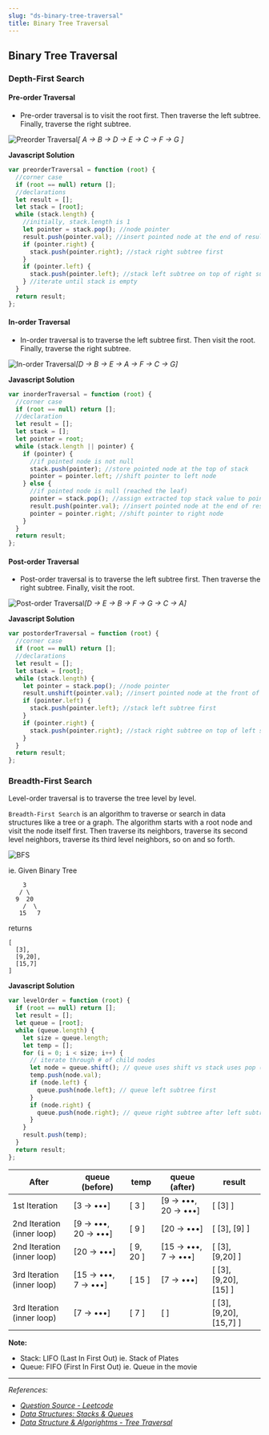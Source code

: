 ```yaml
---
slug: "ds-binary-tree-traversal"
title: Binary Tree Traversal
---
```


## Binary Tree Traversal

### Depth-First Search

#### Pre-order Traversal

- Pre-order traversal is to visit the root first.
  Then traverse the left subtree.
  Finally, traverse the right subtree.

![Preorder Traversal](/img/preorder_traversal.jpg)_[ A → B → D → E → C → F → G ]_

**Javascript Solution**

```javascript
var preorderTraversal = function (root) {
  //corner case
  if (root == null) return [];
  //declarations
  let result = [];
  let stack = [root];
  while (stack.length) {
    //initially, stack.length is 1
    let pointer = stack.pop(); //node pointer
    result.push(pointer.val); //insert pointed node at the end of result
    if (pointer.right) {
      stack.push(pointer.right); //stack right subtree first
    }
    if (pointer.left) {
      stack.push(pointer.left); //stack left subtree on top of right subtree
    } //iterate until stack is empty
  }
  return result;
};
```

#### In-order Traversal

- In-order traversal is to traverse the left subtree first.
  Then visit the root.
  Finally, traverse the right subtree.

![In-order Traversal](/img/inorder_traversal.jpg)_[D → B → E → A → F → C → G]_

**Javascript Solution**

```javascript
var inorderTraversal = function (root) {
  //corner case
  if (root == null) return [];
  //declaration
  let result = [];
  let stack = [];
  let pointer = root;
  while (stack.length || pointer) {
    if (pointer) {
      //if pointed node is not null
      stack.push(pointer); //store pointed node at the top of stack
      pointer = pointer.left; //shift pointer to left node
    } else {
      //if pointed node is null (reached the leaf)
      pointer = stack.pop(); //assign extracted top stack value to pointer
      result.push(pointer.val); //insert pointed node at the end of result
      pointer = pointer.right; //shift pointer to right node
    }
  }
  return result;
};
```

#### Post-order Traversal

- Post-order traversal is to traverse the left subtree first.
  Then traverse the right subtree.
  Finally, visit the root.

![Post-order Traversal](/img/postorder_traversal.jpg)_[D → E → B → F → G → C → A]_

**Javascript Solution**

```javascript
var postorderTraversal = function (root) {
  //corner case
  if (root == null) return [];
  //declarations
  let result = [];
  let stack = [root];
  while (stack.length) {
    let pointer = stack.pop(); //node pointer
    result.unshift(pointer.val); //insert pointed node at the front of result
    if (pointer.left) {
      stack.push(pointer.left); //stack left subtree first
    }
    if (pointer.right) {
      stack.push(pointer.right); //stack right subtree on top of left subtree
    }
  }
  return result;
};
```

### Breadth-First Search

Level-order traversal is to traverse the tree level by level.

`Breadth-First Search` is an algorithm to traverse or search in data structures like a tree or a graph. The algorithm starts with a root node and visit the node itself first. Then traverse its neighbors, traverse its second level neighbors, traverse its third level neighbors, so on and so forth.

![BFS](/img/bfs.png)

ie. Given Binary Tree

```
    3
   / \
  9  20
    /  \
   15   7
```

returns

```
[
  [3],
  [9,20],
  [15,7]
]
```

**Javascript Solution**

```javascript
var levelOrder = function (root) {
  if (root == null) return [];
  let result = [];
  let queue = [root];
  while (queue.length) {
    let size = queue.length;
    let temp = [];
    for (i = 0; i < size; i++) {
      // iterate through # of child nodes
      let node = queue.shift(); // queue uses shift vs stack uses pop (see Note)
      temp.push(node.val);
      if (node.left) {
        queue.push(node.left); // queue left subtree first
      }
      if (node.right) {
        queue.push(node.right); // queue right subtree after left subtree
      }
    }
    result.push(temp);
  }
  return result;
};
```

| After                      | queue (before)      | temp      | queue (after)       | result                  |
| -------------------------- | ------------------- | --------- | ------------------- | ----------------------- |
| 1st Iteration              | [3 → •••]           | [ 3 ]     | [9 → •••, 20 → •••] | [ [3] ]                 |
| 2nd Iteration (inner loop) | [9 → •••, 20 → •••] | [ 9 ]     | [20 → •••]          | [ [3], [9] ]            |
| 2nd Iteration (inner loop) | [20 → •••]          | [ 9, 20 ] | [15 → •••, 7 → •••] | [ [3], [9,20] ]         |
| 3rd Iteration (inner loop) | [15 → •••, 7 → •••] | [ 15 ]    | [7 → •••]           | [ [3], [9,20], [15] ]   |
| 3rd Iteration (inner loop) | [7 → •••]           | [ 7 ]     | [ ]                 | [ [3], [9,20], [15,7] ] |

**Note:**

- Stack: LIFO (Last In First Out) ie. Stack of Plates
- Queue: FIFO (First In First Out) ie. Queue in the movie

---

_References:_

- _[Question Source - Leetcode](https://leetcode.com/explore/learn/card/data-structure-tree/134/traverse-a-tree/)_
- _[Data Structures: Stacks & Queues](https://www.youtube.com/watch?v=wjI1WNcIntg)_
- _[Data Structure & Algorightms - Tree Traversal](https://www.tutorialspoint.com/data_structures_algorithms/tree_traversal.htm)_
